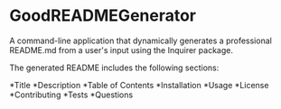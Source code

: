 # GoodREADMEGenerator

A command-line application that dynamically generates a professional README.md from a user's input using the Inquirer package. 

The generated README includes the following sections:

*Title
*Description
*Table of Contents
*Installation
*Usage
*License
*Contributing
*Tests
*Questions